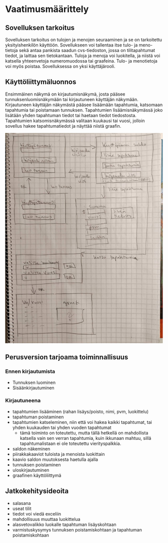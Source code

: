 # Vaatimusmäärittely

## Sovelluksen tarkoitus

Sovelluksen tarkoitus on tulojen ja menojen seuraaminen ja se on tarkoitettu yksityishenkilön käyttöön. Sovellukseen voi tallentaa itse tulo- ja meno-tietoja sekä antaa pankista saadun cvs-tiedoston, jossa on tilitapahtumat tiedot, ja laittaa sen tietokantaan. Tuloja ja menoja voi luokitella, ja niistä voi katsella yhteenvetoja numeromuodossa tai graafeina. Tulo- ja menotietoja voi myös poistaa. Sovelluksessa on yksi käyttäjärooli.

## Käyttöliittymäluonnos

Ensimmäinen näkymä on kirjautumisnäkymä, josta pääsee tunnuksenluomisnäkymään tai kirjautuneen käyttäjän näkymään. Kirjautuneen käyttäjän näkymästä pääsee lisäämään tapahtumia, katsomaan tapahtumia tai poistamaan tunnuksen. Tapahtumien lisäämisnäkymässä joko lisätään yhden tapahtuman tiedot tai haetaan tiedot tiedostosta. Tapahtumien katsomisnäkymässä valitaan kuukausi tai vuosi, jolloin sovellus hakee tapahtumatiedot ja näyttää niistä graafin.

<img src="https://github.com/sonjamadetoja/ot_harjoitustyo/blob/master/dokumentaatio/kuvat/kayttoliittymaluonnos_budjettisovellus.jpeg" width="750">

## Perusversion tarjoama toiminnallisuus

### Ennen kirjautumista
- Tunnuksen luominen
- Sisäänkirjautuminen

### Kirjautuneena
- tapahtumien lisääminen (rahan lisäys/poisto, nimi, pvm, luokittelu)
- tapahtuman poistaminen
- tapahtumien katseleminen, niin että voi hakea kaikki tapahtumat, tai yhden kuukauden tai yhden vuoden tapahtumat
  - tämä toiminto on toteutettu, mutta tällä hetkellä on mahdollista katsella vain sen verran tapahtumia, kuin ikkunaan mahtuu, sillä tapahtumalistaan ei ole toteutettu vierityspalkkia.
- saldon näkeminen
- piirakkakaaviot tuloista ja menoista luokittain
- kaavio saldon muutoksesta haetulla ajalla
- tunnuksen poistaminen
- uloskirjautuminen
- graafinen käyttöliittymä

## Jatkokehitysideoita
- salasana
- useat tilit
- tiedot voi viedä exceliin
- mahdollisuus muuttaa luokittelua
- alasvetovalikko luokalle tapahtuman lisäyskohtaan
- varmistuskysymys tunnuksen poistamiskohtaan ja tapahtuman poistamiskohtaan
